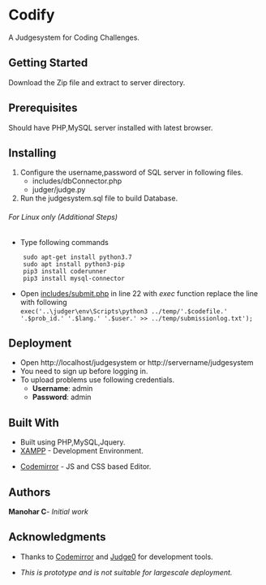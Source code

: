 # Codify

A Judgesystem for Coding Challenges.

## Getting Started

Download the Zip file and extract to server directory.

## Prerequisites

Should have PHP,MySQL server installed with latest browser.

## Installing

1. Configure the username,password of SQL server in following files.
	- includes/dbConnector.php
	- judger/judge.py
2. Run the judgesystem.sql file to build Database.
###### For Linux only (Additional Steps)
- Type following commands
```
	sudo apt-get install python3.7
	sudo apt install python3-pip
	pip3 install coderunner
	pip3 install mysql-connector
```
- Open [includes/submit.php](https://github.com/manoharc07/judgesystem/blob/master/includes/submit.php) in line 22 with *exec* function  replace the line with following<br/>
`exec('..\judger\env\Scripts\python3 ../temp/'.$codefile.' '.$prob_id.' '.$lang.' '.$user.' >> ../temp/submissionlog.txt');`


## Deployment

- Open http://localhost/judgesystem or http://servername/judgesystem
- You need to sign up before logging in.
- To upload problems use following credentials.
	- **Username**:  admin
	- **Password**:  admin

## Built With

* Built using PHP,MySQL,Jquery.
* [XAMPP](https://www.apachefriends.org/download.html) - Development Environment.
- [Codemirror](https://codemirror.net/index.html) - JS and CSS based Editor.

## Authors

**Manohar C**- *Initial work*

## Acknowledgments
- Thanks to [Codemirror](https://codemirror.net/index.html) and [Judge0](https://judge0.com/) for development tools.
* *This is prototype and is not suitable for largescale deployment.*
